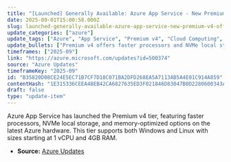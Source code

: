 ```yaml
---
title: "[Launched] Generally Available: Azure App Service - New Premium v4 Offering"
date: 2025-09-01T15:00:58.000Z
slug: launched-generally-available-azure-app-service-new-premium-v4-offering
update_categories: ["azure"]
update_tags: ["Azure", "App Service", "Premium v4", "Cloud Computing", "Windows", "Linux"]
update_bullets: ["Premium v4 offers faster processors and NVMe local storage.", "Includes memory-optimized options on latest Azure hardware.", "Available for both Windows and Linux customers.", "Sizes start from 1 vCPU and 4GB RAM."]
timeframes: ["2025-09"]
link: "https://azure.microsoft.com/updates?id=500374"
source: "Azure Updates"
timeframeKey: "2025-09"
id: "B35820D08CE24E5EC71B7CF7D18C071BA2DFD268EA5A7113AB5A4E01C914A859"
contentHash: "1E315336CEEA48EB42CA6827635ED3F021846D83047B0D2280600343A0A1966C"
draft: false
type: "update-item"
---
```


Azure App Service has launched the Premium v4 tier, featuring faster processors, NVMe local storage, and memory-optimized options on the latest Azure hardware. This tier supports both Windows and Linux with sizes starting at 1 vCPU and 4GB RAM.

- **Source:** [Azure Updates](https://azure.microsoft.com/updates?id=500374)
